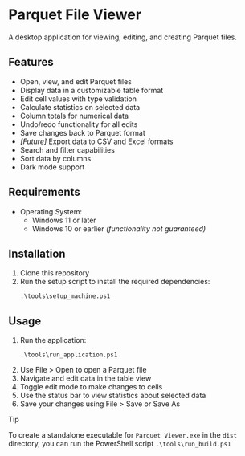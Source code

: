 # Parquet File Viewer

A desktop application for viewing, editing, and creating Parquet files.

## Features

- Open, view, and edit Parquet files
- Display data in a customizable table format
- Edit cell values with type validation
- Calculate statistics on selected data
- Column totals for numerical data
- Undo/redo functionality for all edits
- Save changes back to Parquet format
- _[Future]_ Export data to CSV and Excel formats
- Search and filter capabilities
- Sort data by columns
- Dark mode support

## Requirements

- Operating System:
   - Windows 11 or later
   - Windows 10 or earlier _(functionality not guaranteed)_

## Installation

1. Clone this repository
2. Run the setup script to install the required dependencies:
   ```
   .\tools\setup_machine.ps1
   ```

## Usage

1. Run the application:
   ```
   .\tools\run_application.ps1
   ```
2. Use File > Open to open a Parquet file
3. Navigate and edit data in the table view
4. Toggle edit mode to make changes to cells
5. Use the status bar to view statistics about selected data
6. Save your changes using File > Save or Save As

> [!TIP]
> To create a standalone executable for `Parquet Viewer.exe` in the `dist` directory, you can run the PowerShell script `.\tools\run_build.ps1`
